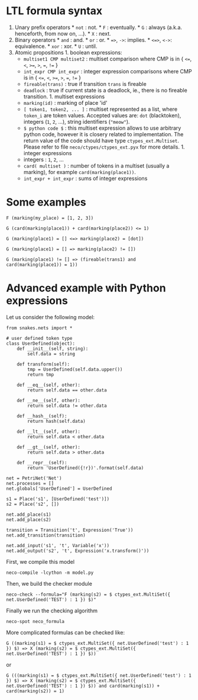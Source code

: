 # LTL formula syntax #

  1. Unary prefix operators
    * `not` : not.
    * `F` : eventually.
    * `G` : always (a.k.a. henceforth, from now on, ...).
    * `X` : next.
  1. Binary operators
    * `and` : and.
    * `or` : or.
    * `=>`, `->`: implies.
    * `<=>`, `<->`: equivalence.
    * `xor` : xor.
    * `U` : until.
  1. Atomic propositions
    1. boolean expressions:
      * `multiset1 CMP multiset2` : multiset comparison where CMP is in { `<=`, `<`, `>=`, `>`, `=`, `!=` }
      * `int_expr CMP int_expr` : integer expression comparisons where CMP is in { `<=`, `<`, `>=`, `>`, `=`, `!=` }
      * `fireable(trans)` : true if transition `trans` is fireable
      * `deadlock` : true if current state is a deadlock, ie., there is no fireable transition.
    1. multiset expressions
      * `marking(id)` : marking of place 'id'
      * `[ token1, token2, ... ]` : multiset represented as a list, where `token_i` are token values. Accepted values are: `dot` (blacktoken), integers (`1`, `2`, ...), string identifiers (`"meow"`).
      * `$ python code $` : this multiset expression allows to use arbitrary python code, however it is closery related to implementation. The return value of the code should have type `ctypes_ext.Multiset`. Please refer to file `neco/ctypes/ctypes_ext.pyx` for more details.
    1. integer expressions
      * integers : `1`, `2`, ...
      * `card( multiset )` : number of tokens in a multiset (usually a marking), for example `card(marking(place1))`.
      * `int_expr + int_expr` : sums of integer expressions

# Some examples #
```
F (marking(my_place) = [1, 2, 3])
```

```
G (card(marking(place1)) + card(marking(place2)) <= 1)
```

```
G (marking(place1) = [] <=> marking(place2) = [dot])
```

```
G (marking(place1) = [] => marking(place2) != [])
```

```
G (marking(place1) != [] => (fireable(trans1) and card(marking(place1)) = 1))
```

# Advanced example with Python expressions #

Let us consider the following model:

```
from snakes.nets import *

# user defined token type
class UserDefined(object):
    def __init__(self, string):
        self.data = string

    def transform(self):
        tmp = UserDefined(self.data.upper())
        return tmp

    def __eq__(self, other):
        return self.data == other.data

    def __ne__(self, other):
        return self.data != other.data

    def __hash__(self):
        return hash(self.data)

    def __lt__(self, other):
        return self.data < other.data

    def __gt__(self, other):
        return self.data > other.data

    def __repr__(self):
        return 'UserDefined({!r})'.format(self.data)

net = PetriNet('Net')
net.processes = []
net.globals['UserDefined'] = UserDefined

s1 = Place('s1', [UserDefined('test')])
s2 = Place('s2', [])

net.add_place(s1)
net.add_place(s2)

transition = Transition('t', Expression('True'))
net.add_transition(transition)

net.add_input('s1', 't', Variable('x'))
net.add_output('s2', 't', Expression('x.transform()'))
```

First, we compile this model
```
neco-compile -lcython -m model.py
```

Then, we build the checker module
```
neco-check --formula="F (marking(s2) = $ ctypes_ext.MultiSet({ net.UserDefined('TEST') : 1 }) $)"
```

Finally we run the checking algorithm
```
neco-spot neco_formula
```

More complicated formulas can be checked like:
```
G ((marking(s1) = $ ctypes_ext.MultiSet({ net.UserDefined('test') : 1 }) $) => X (marking(s2) = $ ctypes_ext.MultiSet({ net.UserDefined('TEST') : 1 }) $))
```
or
```
G (((marking(s1) = $ ctypes_ext.MultiSet({ net.UserDefined('test') : 1 }) $) => X (marking(s2) = $ ctypes_ext.MultiSet({ net.UserDefined('TEST') : 1 }) $)) and card(marking(s1)) + card(marking(s2)) = 1)
```